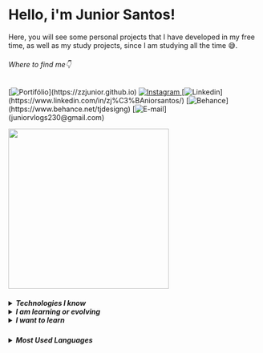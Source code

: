 # Hello, i'm Junior Santos!
Here, you will see some personal projects that I have developed in my free time, as well as my study projects, since I am studying all the time 😅.
###### Where to find me👇
[![Portifólio](	https://img.shields.io/badge/website-000000?style=for-the-badge&logo=About.me&logoColor=rgb(201,204,203)&color=black)](https://zzjunior.github.io) [![Instagram](https://img.shields.io/badge/Instagram-E4405F?style=for-the-badge&logo=instagram&logoColor=rgb(201,204,203)&color=black)
](https://www.instagram.com/siga_tj/) [![Linkedin](https://img.shields.io/badge/LinkedIn-0077B5?style=for-the-badge&logo=linkedin&logoColor=rgb(201,204,203)&color=black)](https://www.linkedin.com/in/zj%C3%BAniorsantos/) [![Behance](https://img.shields.io/badge/-Behance-blue?style=for-the-badge&logo=behance&logoColor=rgb(201,204,203)&color=black)](https://www.behance.net/tjdesigng) [![E-mail](https://img.shields.io/badge/Gmail-D14836?style=for-the-badge&logo=gmail&logoColor=rgb(201,204,203)&color=black)](juniorvlogs230@gmail.com) 

<img src="https://github.com/zzjunior/zzjunior/assets/85785394/03ddb209-ea0c-4181-923f-4014cffa76be" width="320" />
<h5>
  <details>
  <summary>Technologies I know</summary><br>
<img height="30" width="30" src="https://cdn.jsdelivr.net/gh/devicons/devicon/icons/vscode/vscode-original.svg" alt="VSCode" title="Visual Studio Code"/>
<img height="30" width="30" src="https://cdn.jsdelivr.net/gh/devicons/devicon/icons/git/git-original.svg" alt="Git" title="Git">
<img height="30" width="30" src="https://cdn.jsdelivr.net/gh/devicons/devicon/icons/html5/html5-original.svg" alt="HTML5" title="HTML5">
<img height="30" width="30" src="https://cdn.jsdelivr.net/gh/devicons/devicon/icons/css3/css3-original.svg" alt="CSS3" title="CSS3">
<img height="30" width="30" src="https://cdn.jsdelivr.net/gh/devicons/devicon/icons/javascript/javascript-original.svg" alt="JavaScript" title="JavaScript"
<img height="40" width="40" src="https://cdn.jsdelivr.net/gh/devicons/devicon/icons/php/php-original.svg" alt="PHP" title="PHP">
<img height="30" width="30" src="https://cdn.jsdelivr.net/gh/devicons/devicon/icons/c/c-original.svg" alt="C" title="C">
<img height="30" width="30" src="https://cdn.jsdelivr.net/gh/devicons/devicon/icons/cplusplus/cplusplus-original.svg" alt="C++" title="C++">
<img height="30" width="30" src="https://cdn.jsdelivr.net/gh/devicons/devicon/icons/photoshop/photoshop-line.svg" alt="Photoshop" title="Adobe Photoshop">
<img height="30" width="30" src="https://cdn.jsdelivr.net/gh/devicons/devicon/icons/illustrator/illustrator-line.svg" alt="Illustrator" title="Adobe Illustrator">
<img height="30" width="30" src="https://cdn.jsdelivr.net/gh/devicons/devicon/icons/premierepro/premierepro-original.svg" alt="Premiere Pro" title="Adobe Premiere Pro">
<img height="32" width="32" src="https://cdn.jsdelivr.net/gh/devicons/devicon/icons/wordpress/wordpress-plain.svg" alt="WordPress" title="WordPress">
  </details>

<details>
  <summary>I am learning or evolving</summary>
  <img height="35" width="28" src="https://cdn.jsdelivr.net/gh/devicons/devicon/icons/figma/figma-original.svg" title="Figma" />
  <img height="35" width="30" src="https://cdn.jsdelivr.net/gh/devicons/devicon/icons/laravel/laravel-plain.svg" title="Laravel" />
  <img height="35" width="35" src="https://cdn.jsdelivr.net/gh/devicons/devicon/icons/bootstrap/bootstrap-original.svg" title="Bootstrap" />
  <img height="35" width="28" src="https://cdn.jsdelivr.net/gh/devicons/devicon/icons/javascript/javascript-original.svg" title="JavaScript" />
  <img height="40" width="40" src="https://cdn.jsdelivr.net/gh/devicons/devicon/icons/php/php-original.svg" title="PHP" />
</details>

<details>
  <summary>I want to learn</summary><br>
  <img height="35" width="35" src="https://cdn.jsdelivr.net/gh/devicons/devicon/icons/nodejs/nodejs-original.svg" title="Node.js" />
  <img height="35" width="35" src="https://cdn.jsdelivr.net/gh/devicons/devicon/icons/react/react-original.svg" title="React Native" />
</details>
</h5>

<h5>
<details>
  <summary>Most Used Languages</summary> 
  
![Top Langs](https://github-readme-stats.vercel.app/api/top-langs/?username=zzjunior&size_weight=0.5&count_weight=0.5&hide_title=true&theme=transparent&locale=pt-br&hide_border=true#gh-light-mode-only)

</details>
</h5>

